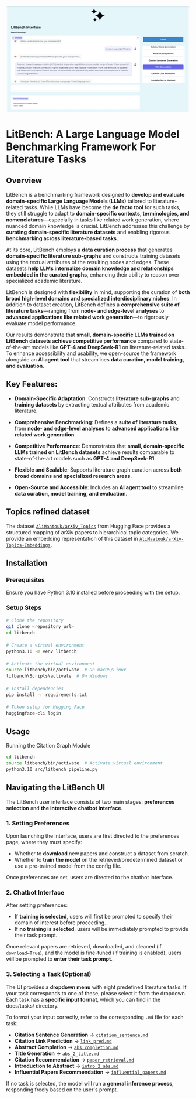 <img src="img/litbench_interface.jpeg" alt="LitBench Interface" width="950">

# LitBench: A Large Language Model Benchmarking Framework For Literature Tasks

## Overview

LitBench is a benchmarking framework designed to **develop and evaluate domain-specific Large Language Models (LLMs)** tailored to literature-related tasks. While LLMs have become the **de facto tool** for such tasks, they still struggle to adapt to **domain-specific contexts, terminologies, and nomenclatures**—especially in tasks like related work generation, where nuanced domain knowledge is crucial. LitBench addresses this challenge by **curating domain-specific literature datasets** and enabling rigorous **benchmarking across literature-based tasks**.

At its core, LitBench employs a **data curation process** that generates **domain-specific literature sub-graphs** and constructs training datasets using the textual attributes of the resulting nodes and edges. These datasets **help LLMs internalize domain knowledge and relationships embedded in the curated graphs**, enhancing their ability to reason over specialized academic literature. 

LitBench is designed with **flexibility** in mind, supporting the curation of **both broad high-level domains and specialized interdisciplinary niches**. In addition to dataset creation, LitBench defines a **comprehensive suite of literature tasks**—ranging from **node- and edge-level analyses** to **advanced applications like related work generation**—to rigorously evaluate model performance.

Our results demonstrate that **small, domain-specific LLMs trained on LitBench datasets achieve competitive performance** compared to state-of-the-art models like **GPT-4 and DeepSeek-R1** on literature-related tasks. To enhance accessibility and usability, we open-source the framework alongside an **AI agent tool** that streamlines **data curation, model training, and evaluation**.


## Key Features:

- **Domain-Specific Adaptation**: Constructs **literature sub-graphs** and **training datasets** by extracting textual attributes from academic literature.
  
- **Comprehensive Benchmarking**: Defines a **suite of literature tasks**, from **node- and edge-level analyses** to **advanced applications like related work generation**.
  
- **Competitive Performance**: Demonstrates that **small, domain-specific LLMs trained on LitBench datasets** achieve results comparable to state-of-the-art models such as **GPT-4 and DeepSeek-R1**.
  
- **Flexible and Scalable**: Supports literature graph curation across **both broad domains and specialized research areas**.
  
- **Open-Source and Accessible**: Includes an **AI agent tool** to streamline **data curation, model training, and evaluation**.


## Topics refined dataset

The dataset [`AliMaatouk/arXiv_Topics`](https://huggingface.co/datasets/AliMaatouk/arXiv_Topics) from Hugging Face provides a structured mapping of arXiv papers to hierarchical topic categories. We provide an embedding representation of this dataset in [`AliMaatouk/arXiv-Topics-Embeddings`](https://huggingface.co/datasets/AliMaatouk/arXiv-Topics-Embeddings).


## Installation

### Prerequisites

Ensure you have Python 3.10 installed before proceeding with the setup.

### Setup Steps

```bash
# Clone the repository
git clone <repository_url>
cd litbench

# Create a virtual environment
python3.10 -m venv litbench

# Activate the virtual environment
source litbench/bin/activate  # On macOS/Linux
litbench\Scripts\activate  # On Windows

# Install dependencies
pip install -r requirements.txt

# Token setup for Hugging Face
huggingface-cli login
```

## Usage

Running the Citation Graph Module

```bash
cd litbench
source litbench/bin/activate  # Activate virtual environment
python3.10 src/litbench_pipeline.py
```

## Navigating the LitBench UI

The LitBench user interface consists of two main stages: **preferences selection** and **the interactive chatbot interface**.

### **1. Setting Preferences**
Upon launching the interface, users are first directed to the preferences page, where they must specify:
- Whether to **download** new papers and construct a dataset from scratch.
- Whether to **train the model** on the retrieved/predetermined dataset or use a pre-trained model from the config file.

Once preferences are set, users are directed to the chatbot interface.

### **2. Chatbot Interface**
After setting preferences:
- If **training is selected**, users will first be prompted to specify their domain of interest before proceeding.
- If **no training is selected**, users will be immediately prompted to provide their task prompt.

Once relevant papers are retrieved, downloaded, and cleaned (if `download=True`), and the model is fine-tuned (if training is enabled), users will be prompted to **enter their task prompt**.

### **3. Selecting a Task (Optional)**
The UI provides a **dropdown menu** with eight predefined literature tasks. If your task corresponds to one of these, please select it from the dropdown. Each task has a **specific input format**, which you can find in the docs/tasks/ directory.

To format your input correctly, refer to the corresponding `.md` file for each task:
- **Citation Sentence Generation** → [`citation_sentence.md`](docs/tasks/citation_sentence.md)
- **Citation Link Prediction** → [`link_pred.md`](docs/tasks/link_pred.md)
- **Abstract Completion** → [`abs_completion.md`](docs/tasks/abs_completion.md)
- **Title Generation** → [`abs_2_title.md`](docs/tasks/abs_2_title.md)
- **Citation Recommendation** → [`paper_retrieval.md`](docs/tasks/paper_retrieval.md)
- **Introduction to Abstract** → [`intro_2_abs.md`](docs/tasks/intro_2_abs.md)
- **Influential Papers Recommendation** → [`influential_papers.md`](docs/tasks/influential_papers.md)

If no task is selected, the model will run a **general inference process**, responding freely based on the user's prompt.
